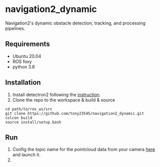# navigation2_dynamic
Navigation2's dynamic obstacle detection, tracking, and processing pipelines.

## Requirements
- Ubuntu 20.04
- ROS foxy
- python 3.8

## Installation
1. Install detectron2 following the [instruction](https://github.com/facebookresearch/detectron2/blob/master/INSTALL.md).
2. Clone the repo to the workspace & build & source
```
cd path/to/ros_ws/src
git clone https://github.com/tony23545/navigation2_dynamic.git
colcon build
source install/setup.bash
```

## Run
1. Config the topic name for the pointcloud data from your camera [here](https://github.com/tony23545/navigation2_dynamic/blob/master/detectron2_detector/config/detectron2.yaml) and launch it. 
2. 
